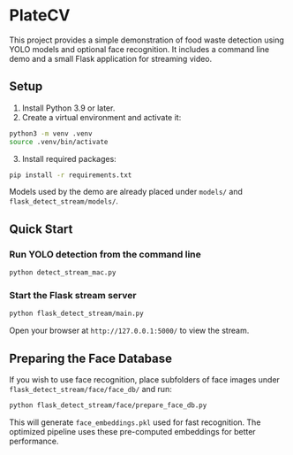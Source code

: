 # PlateCV

This project provides a simple demonstration of food waste detection using YOLO models and optional face recognition. It includes a command line demo and a small Flask application for streaming video.

## Setup

1. Install Python 3.9 or later.
2. Create a virtual environment and activate it:

```bash
python3 -m venv .venv
source .venv/bin/activate
```

3. Install required packages:

```bash
pip install -r requirements.txt
```

Models used by the demo are already placed under `models/` and `flask_detect_stream/models/`.

## Quick Start

### Run YOLO detection from the command line

```bash
python detect_stream_mac.py
```

### Start the Flask stream server

```bash
python flask_detect_stream/main.py
```

Open your browser at `http://127.0.0.1:5000/` to view the stream.

## Preparing the Face Database

If you wish to use face recognition, place subfolders of face images under `flask_detect_stream/face/face_db/` and run:

```bash
python flask_detect_stream/face/prepare_face_db.py
```

This will generate `face_embeddings.pkl` used for fast recognition. The optimized pipeline uses these pre-computed embeddings for better performance.
